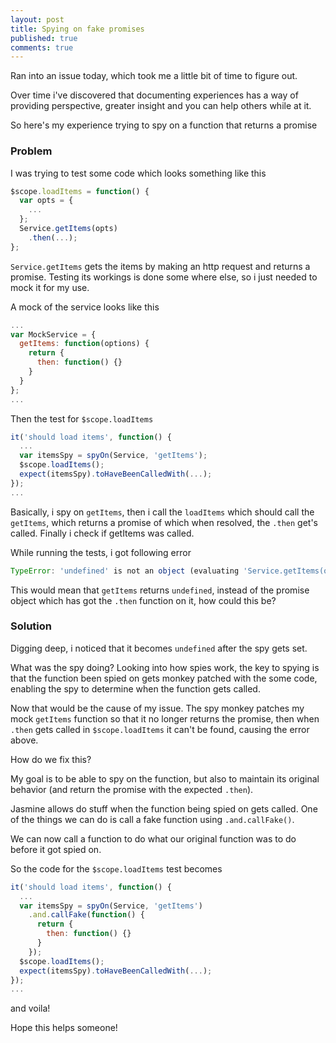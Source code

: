 ```yaml
---
layout: post
title: Spying on fake promises
published: true
comments: true
---
```


Ran into an issue today, which took me a little bit of time to figure out.

Over time i've discovered that documenting experiences has a way of providing perspective,
greater insight and you can help others while at it.

So here's my experience trying to spy on a function that returns a promise

### Problem

I was trying to test some code which looks something like this

```js
$scope.loadItems = function() {
  var opts = {
    ...
  };
  Service.getItems(opts)
    .then(...);
};
```

`Service.getItems` gets the items by making an http request and returns a promise.
Testing its workings is done some where else, so i just needed to mock it for my use.

A mock of the service looks like this

```js
...
var MockService = {
  getItems: function(options) {
    return {
      then: function() {}
    }
  }
};
...
```

Then the test for `$scope.loadItems`

```js
it('should load items', function() {
  ...
  var itemsSpy = spyOn(Service, 'getItems');
  $scope.loadItems();
  expect(itemsSpy).toHaveBeenCalledWith(...);
});
...
```

Basically, i spy on `getItems`, then i call the `loadItems` which should call the `getItems`,
which returns a promise of which when resolved, the `.then` get's called. Finally i check if
getItems was called.

While running the tests, i got following error

```js
TypeError: 'undefined' is not an object (evaluating 'Service.getItems(opts).then').
```

This would mean that `getItems` returns `undefined`, instead of the promise object which has got the
`.then` function on it, how could this be?

### Solution

Digging deep, i noticed that it becomes `undefined` after the spy gets set.

What was the spy doing? Looking into how spies work, the key to spying is that the function been
spied on gets monkey patched with the some code, enabling the spy to determine when the function
gets called.

Now that would be the cause of my issue. The spy monkey patches my mock `getItems` function so that
it no longer returns the promise, then when `.then` gets called in `$scope.loadItems` it can't be found,
causing the error above.

How do we fix this?

My goal is to be able to spy on the function, but also to maintain its
original behavior (and return the promise with the expected `.then`).

Jasmine allows do stuff when the function being spied on gets called. One of the things
we can do is call a fake function using `.and.callFake()`.

We can now call a function to do what our original function was to do before it got spied on.

So the code for the `$scope.loadItems` test becomes

```js
it('should load items', function() {
  ...
  var itemsSpy = spyOn(Service, 'getItems')
    .and.callFake(function() {
      return {
        then: function() {}
      }
    });
  $scope.loadItems();
  expect(itemsSpy).toHaveBeenCalledWith(...);
});
...
```

and voila!

Hope this helps someone!
